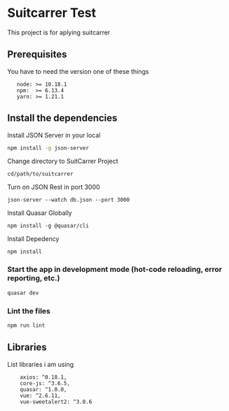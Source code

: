 # Suitcarrer Test

This project is for aplying suitcarrer

## Prerequisites

You have to need the version one of these things

```
   node: >= 10.18.1
   npm:  >= 6.13.4
   yarn: >= 1.21.1
```

## Install the dependencies
Install JSON Server in your local
```bash
npm install -g json-server

```

Change directory to SuitCarrer Project

```
cd/path/to/suitcarrer
```

Turn on JSON Rest in port 3000

```
json-server --watch db.json --port 3000
```

Install Quasar Globally
```
npm install -g @quasar/cli
```

Install Depedency
```
npm install
```

### Start the app in development mode (hot-code reloading, error reporting, etc.)
```bash
quasar dev
```

### Lint the files
```bash
npm run lint
```


## Libraries

List libraries i am using

```
    axios: ^0.18.1,
    core-js: ^3.6.5,
    quasar: ^1.0.0,
    vue: ^2.6.11,
    vue-sweetalert2: ^3.0.6
```

